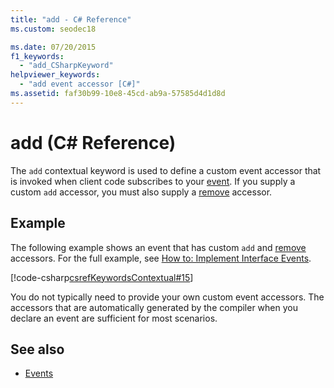 ```yaml
---
title: "add - C# Reference"
ms.custom: seodec18

ms.date: 07/20/2015
f1_keywords: 
  - "add_CSharpKeyword"
helpviewer_keywords: 
  - "add event accessor [C#]"
ms.assetid: faf30b99-10e8-45cd-ab9a-57585d4d1d8d
---
```

# add (C# Reference)
The `add` contextual keyword is used to define a custom event accessor that is invoked when client code subscribes to your [event](./event.md). If you supply a custom `add` accessor, you must also supply a [remove](./remove.md) accessor.  
  
## Example  
 The following example shows an event that has custom `add` and [remove](./remove.md) accessors. For the full example, see [How to:  Implement Interface Events](../../programming-guide/events/how-to-implement-interface-events.md).  
  
[!code-csharp[csrefKeywordsContextual#15](~/samples/snippets/csharp/VS_Snippets_VBCSharp/csrefKeywordsContextual/CS/csrefKeywordsContextual.cs#15)]
  
 You do not typically need to provide your own custom event accessors. The accessors that are automatically generated by the compiler when you declare an event are sufficient for most scenarios.  
  
## See also

- [Events](../../programming-guide/events/index.md)
